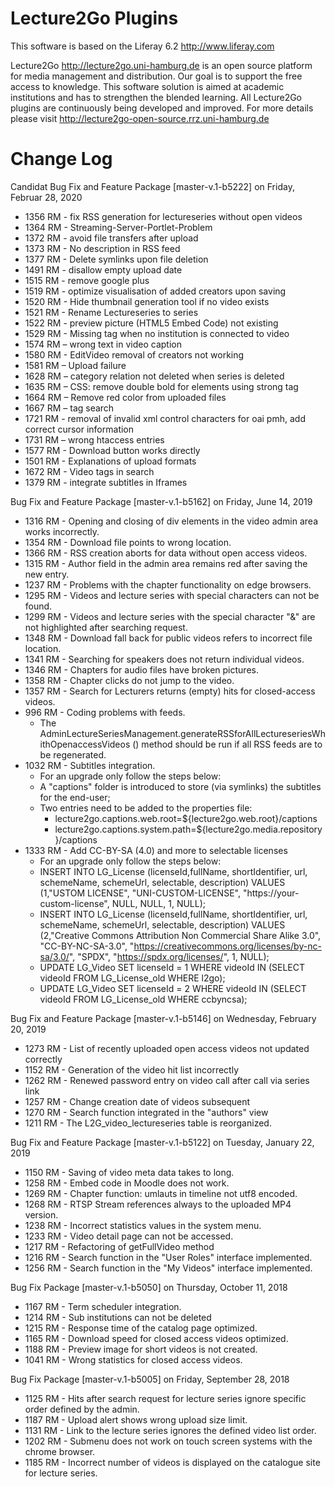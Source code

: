 Lecture2Go Plugins
==================

This software is based on the Liferay 6.2 http://www.liferay.com

Lecture2Go http://lecture2go.uni-hamburg.de is an open source platform for media management and distribution. Our goal is to support the free access to knowledge. This software solution is aimed at academic institutions and has to strengthen the blended learning. All Lecture2Go plugins are continuously being developed and improved. For more details please visit http://lecture2go-open-source.rrz.uni-hamburg.de 


Change Log
==============

Candidat Bug Fix and Feature Package [master-v.1-b5222] on Friday, Februar 28, 2020

- 1356 RM - fix RSS generation for lectureseries without open videos
- 1364 RM - Streaming-Server-Portlet-Problem
- 1372 RM - avoid file transfers after upload
- 1373 RM - No description in RSS feed
- 1377 RM - Delete symlinks upon file deletion
- 1491 RM - disallow empty upload date
- 1515 RM - remove google plus
- 1519 RM - optimize visualisation of added creators upon saving
- 1520 RM - Hide thumbnail generation tool if no video exists
- 1521 RM - Rename Lectureseries to series
- 1522 RM - preview picture (HTML5 Embed Code) not existing
- 1529 RM - Missing tag when no institution is connected to video
- 1574 RM – wrong text in video caption
- 1580 RM - EditVideo removal of creators not working
- 1581 RM – Upload failure
- 1628 RM – category relation not deleted when series is deleted
- 1635 RM – CSS: remove double bold for elements using strong tag
- 1664 RM – Remove red color from uploaded files
- 1667 RM – tag search
- 1721 RM - removal of invalid xml control characters for oai pmh, add correct cursor information
- 1731 RM – wrong htaccess entries
- 1577 RM - Download button works directly
- 1501 RM - Explanations of upload formats
- 1672 RM - Video tags in search
- 1379 RM - integrate subtitles in Iframes  
  
Bug Fix and Feature Package [master-v.1-b5162] on Friday, June 14, 2019

- 1316 RM - Opening and closing of div elements in the video admin area works incorrectly.
- 1354 RM - Download file points to wrong location.
- 1366 RM - RSS creation aborts for data without open access videos.
- 1315 RM - Author field in the admin area remains red after saving the new entry.
- 1237 RM - Problems with the chapter functionality on edge browsers.
- 1295 RM - Videos and lecture series with special characters can not be found.
- 1299 RM - Videos and lecture series with the special character "&" are not highlighted after searching request. 
- 1348 RM - Download fall back for public videos refers to incorrect file location.
- 1341 RM - Searching for speakers does not return individual videos.
- 1346 RM - Chapters for audio files have broken pictures.
- 1358 RM - Chapter clicks do not jump to the video.
- 1357 RM - Search for Lecturers returns (empty) hits for closed-access videos.
- 996 RM  - Coding problems with feeds.
  - The AdminLectureSeriesManagement.generateRSSforAllLectureseriesWhithOpenaccessVideos () method should be run if all RSS feeds are to be regenerated.
- 1032 RM - Subtitles integration.
  - For an upgrade only follow the steps below:
  - A "captions" folder is introduced to store (via symlinks) the subtitles for the end-user;
  - Two entries need to be added to the properties file:
      - lecture2go.captions.web.root=${lecture2go.web.root}/captions
      - lecture2go.captions.system.path=${lecture2go.media.repository}/captions
- 1333 RM - Add CC-BY-SA (4.0) and more to selectable licenses
  - For an upgrade only follow the steps below: 
  - INSERT INTO LG_License (licenseId,fullName, shortIdentifier, url, schemeName, schemeUrl, selectable, description) VALUES (1,"USTOM LICENSE", "UNI-CUSTOM-LICENSE", "https://your-custom-license", NULL, NULL, 1, NULL);
  - INSERT INTO LG_License (licenseId,fullName, shortIdentifier, url, schemeName, schemeUrl, selectable, description) VALUES (2,"Creative Commons Attribution Non Commercial Share Alike 3.0", "CC-BY-NC-SA-3.0", "https://creativecommons.org/licenses/by-nc-sa/3.0/", "SPDX", "https://spdx.org/licenses/", 1, NULL);
  - UPDATE LG_Video SET licenseId = 1 WHERE videoId IN (SELECT videoId FROM LG_License_old WHERE l2go);
  - UPDATE LG_Video SET licenseId = 2 WHERE videoId IN (SELECT videoId FROM LG_License_old WHERE ccbyncsa);


Bug Fix and Feature Package [master-v.1-b5146] on Wednesday, February 20, 2019

- 1273 RM - List of recently uploaded open access videos not updated correctly
- 1152 RM - Generation of the video hit list incorrectly
- 1262 RM - Renewed password entry on video call after call via series link
- 1257 RM - Change creation date of videos subsequent
- 1270 RM - Search function integrated in the "authors" view
- 1211 RM - The L2G_video_lectureseries table is reorganized.


Bug Fix and Feature Package [master-v.1-b5122] on Tuesday, January 22, 2019

- 1150 RM - Saving of video meta data takes to long.
- 1258 RM - Embed code in Moodle does not work.
- 1269 RM - Chapter function: umlauts in timeline not utf8 encoded.
- 1268 RM - RTSP Stream references always to the uploaded MP4 version.
- 1238 RM - Incorrect statistics values in the system menu.
- 1233 RM - Video detail page can not be accessed.
- 1217 RM - Refactoring of getFullVideo method
- 1216 RM - Search function in the "User Roles" interface implemented.
- 1256 RM - Search function in the "My Videos" interface implemented.


Bug Fix Package [master-v.1-b5050] on Thursday, October 11, 2018

- 1167 RM - Term scheduler integration.
- 1214 RM - Sub institutions can not be deleted
- 1215 RM - Response time of the catalog page optimized.
- 1165 RM - Download speed for closed access videos optimized.
- 1188 RM - Preview image for short videos is not created.
- 1041 RM - Wrong statistics for closed access videos.


Bug Fix Package [master-v.1-b5005] on Friday, September 28, 2018

- 1125 RM - Hits after search request for lecture series ignore specific order defined by the admin.
- 1187 RM - Upload alert shows wrong upload size limit.
- 1131 RM - Link to the lecture series ignores the defined video list order.
- 1202 RM - Submenu does not work on touch screen systems with the chrome browser.
- 1185 RM - Incorrect number of videos is displayed on the catalogue site for lecture series.
 

